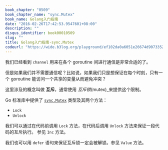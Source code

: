 ```yaml
---
book_chapter: "0509"
book_chapter_name: "sync.Mutex"
book_name: Golang入门指南
date: "2016-02-26T17:42:53.9547601+08:00"
description: ""
disqus_identifier: book00010509
slug: ""
title: Golang入门指南-sync.Mutex
codeurl: "https://wide.b3log.org/playground/ef102da0a6051e26674d9073352a6ba6.go"
---
```


我们已经看到 `channel` 用来在各个 goroutine 间进行通信是非常合适的了。

但是如果我们并不需要通信呢？比如说，如果我们只是想保证在每个时刻，只有一个 goroutine
能访问一个共享的变量从而避免冲突？

这里涉及的概念叫做 **互斥**，通常使用 _互斥锁_(mutex)_来提供这个限制。

Go 标准库中提供了 [`sync.Mutex`](https://go-zh.org/pkg/sync/#Mutex) 类型及其两个方法：

- `Lock`
- `Unlock`

我们可以通过在代码前调用 `Lock` 方法，在代码后调用 `Unlock` 方法来保证一段代码的互斥执行。
参见 `Inc` 方法。

我们也可以用 `defer` 语句来保证互斥锁一定会被解锁。参见 `Value` 方法。

<!-- ```go
package main

import (
	"fmt"
	"sync"
	"time"
)

// SafeCounter 的并发使用是安全的。
type SafeCounter struct {
	v   map[string]int
	mux sync.Mutex
}

// Inc 增加给定 key 的计数器的值。
func (c *SafeCounter) Inc(key string) {
	c.mux.Lock()
	// Lock 之后同一时刻只有一个 goroutine 能访问 c.v
	c.v[key]++
	c.mux.Unlock()
}

// Value 返回给定 key 的计数器的当前值。
func (c *SafeCounter) Value(key string) int {
	c.mux.Lock()
	// Lock 之后同一时刻只有一个 goroutine 能访问 c.v
	defer c.mux.Unlock()
	return c.v[key]
}

func main() {
	c := SafeCounter{v: make(map[string]int)}
	for i := 0; i < 1000; i++ {
		go c.Inc("somekey")
	}

	time.Sleep(time.Second)
	fmt.Println(c.Value("somekey"))
}

``` -->

